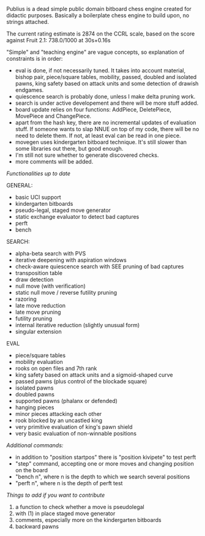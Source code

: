 Publius is a dead simple public domain bitboard chess engine created for didactic purposes. Basically a boilerplate chess engine to build upon, no strings attached.

The current rating estimate is 2874 on the CCRL scale, based on the score against Fruit 2.1: 738.0/1000 at 30s+0.16s

"Simple" and "teaching engine" are vague concepts, so explanation of constraints is in order:

- eval is done, if not necessarily tuned. It takes into account material, bishop pair, piece/square tables, mobility, passed, doubled and isolated pawns, king safety based on attack units and some detection of drawish endgames.
- quiescence search is probably done, unless I make delta pruning work.
- search is under active developement and there will be more stuff added.
- board update relies on four functions: AddPiece, DeletePiece, MovePiece and ChangePiece.
- apart from the hash key, there are no incremental updates of evaluation stuff. If someone wants to slap NNUE on top of my code, there will be no need to delete them. If not, at least eval can be read in one piece.
- movegen uses kindergarten bitboard technique. It's still slower than some libraries out there, but good enough.
- I'm still not sure whether to generate discovered checks.
- more comments will be added.

*Functionalities up to date*

GENERAL:

- basic UCI support
- kindergarten bitboards
- pseudo-legal, staged move generator
- static exchange evaluator to detect bad captures
- perft
- bench

SEARCH:

- alpha-beta search with PVS
- iterative deepening with aspiration windows
- check-aware quiescence search with SEE pruning of bad captures
- transposition table
- draw detection
- null move (with verification)
- static null move / reverse futility pruning
- razoring
- late move reduction
- late move pruning
- futility pruning
- internal iterative reduction (slightly unusual form)
- singular extension

EVAL

- piece/square tables
- mobility evaluation
- rooks on open files and 7th rank
- king safety based on attack units and a sigmoid-shaped curve
- passed pawns (plus control of the blockade square) 
- isolated pawns
- doubled pawns
- supported pawns (phalanx or defended)
- hanging pieces
- minor pieces attacking each other
- rook blocked by an uncastled king
- very primitive evaluation of king's pawn shield
- very basic evaluation of non-winnable positions

*Additional commands:*

- in addition to "position startpos" there is "position kivipete" to test perft
- "step" command, accepting one or more moves and changing position on the board
- "bench n", where n is the depth to which we search several positions
- "perft n", where n is the depth of perft test

*Things to add if you want to contribute*

1. a function to check whether a move is pseudolegal
2. with (1) in place staged move generator
3. comments, especially more on the kindergarten bitboards
4. backward pawns
